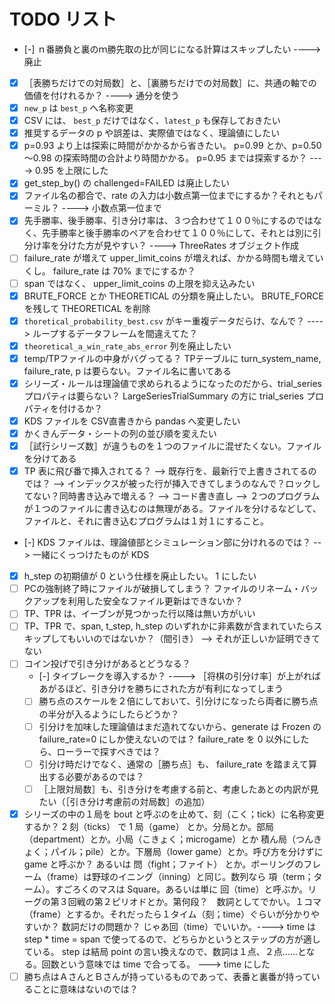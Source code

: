 # TODO リスト

* [-] ｎ番勝負と裏のｍ勝先取の比が同じになる計算はスキップしたい ----> 廃止
* [x] ［表勝ちだけでの対局数］と、［裏勝ちだけでの対局数］に、共通の軸での価値を付けれるか？ ----> 通分を使う
* [x] `new_p` は `best_p` へ名称変更
* [x] CSV には、 `best_p` だけではなく、`latest_p` も保存しておきたい
* [x] 推奨するデータの p や誤差は、実際値ではなく、理論値にしたい
* [x] p=0.93 より上は探索に時間がかかるから省きたい。 p=0.99 とか、p=0.50～0.98 の探索時間の合計より時間かかる。 p=0.95 までは探索するか？ ----> 0.95 を上限にした
* [x] get_step_by() の challenged=FAILED は廃止したい
* [x] ファイル名の都合で、rate の入力は小数点第一位までにするか？それともパーミル？ ----> 小数点第一位まで
* [x] 先手勝率、後手勝率、引き分け率は、３つ合わせて１００％にするのではなく、先手勝率と後手勝率のペアを合わせて１００％にして、それとは別に引分け率を分けた方が見やすい？ ----> ThreeRates オブジェクト作成
* [ ] failure_rate が増えて upper_limit_coins が増えれば、かかる時間も増えていくし。 failure_rate は 70% までにするか？
* [ ] span ではなく、 upper_limit_coins の上限を抑え込みたい
* [x] BRUTE_FORCE とか THEORETICAL の分類を廃止したい。 BRUTE_FORCE を残して THEORETICAL を削除
* [x] `thoretical_probability_best.csv` がキー重複データだらけ、なんで？ ----> ループするデータフレームを間違えてた？
* [x] `theoretical_a_win_rate_abs_error` 列を廃止したい
* [x] temp/TPファイルの中身がバグってる？ TPテーブルに turn_system_name, failure_rate, p は要らない。ファイル名に書いてある
* [x] シリーズ・ルールは理論値で求められるようになったのだから、trial_series プロパティは要らない？ LargeSeriesTrialSummary の方に trial_series プロパティを付けるか？
* [x] KDS ファイルを CSV直書きから pandas へ変更したい
* [x] かくきんデータ・シートの列の並び順を変えたい
* [x] ［試行シリーズ数］が違うものを１つのファイルに混ぜたくない。ファイルを分けてある
* [x] TP 表に飛び番で挿入されてる？ --> 既存行を、最新行で上書きされてるのでは？ --> インデックスが被った行が挿入できてしまうのなんで？ロックしてない？同時書き込みで増える？ --> コード書き直し --> ２つのプログラムが１つのファイルに書き込むのは無理がある。ファイルを分けるなどして、ファイルと、それに書き込むプログラムは１対１にすること。
* [-] KDS ファイルは、理論値部とシミュレーション部に分けれるのでは？ --> 一緒にくっつけたものが KDS
* [x] h_step の初期値が 0 という仕様を廃止したい。 1 にしたい 
* [ ] PCの強制終了時にファイルが破損してしまう？ ファイルのリネーム・バックアップを利用した安全なファイル更新はできないか？
* [ ] TP、TPR は、イーブンが見つかった行以降は無い方がいい
* [ ] TP、TPR で、span, t_step, h_step のいずれかに非素数が含まれていたらスキップしてもいいのではないか？（間引き） --> それが正しいか証明できてない
* [ ] コイン投げで引き分けがあるとどうなる？
    * [-] タイブレークを導入するか？ ----> ［将棋の引分け率］が上がればあがるほど、引き分けを勝ちにされた方が有利になってしまう
    * [ ] 勝ち点のスケールを２倍にしておいて、引分けになったら両者に勝ち点の半分が入るようにしたらどうか？
    * [ ] 引分けを加味した理論値はまだ造れてないから、generate は Frozen の failure_rate=0 にしか使えないのでは？ failure_rate を 0 以外にしたら、ローラーで探すべきでは？
    * [ ] 引分け時だけでなく、通常の［勝ち点］も、 failure_rate を踏まえて算出する必要があるのでは？
    * [ ] ［上限対局数］も、引き分けを考慮する前と、考慮したあとの内訳が見たい（［引き分け考慮前の対局数］の追加）
* [x] シリーズの中の１局を bout と呼ぶのを止めて、刻（こく；tick）に名称変更するか？ 2 刻（ticks） で 1 局（game） とか。分局とか。部局（department）とか。小局（こきょく；microgame）とか 積ん局（つんきょく；パイル；pile）とか。下層局（lower game）とか。呼び方を分けずに game と呼ぶか？ あるいは 問（fight；ファイト） とか。ボーリングのフレーム（frame）は野球のイニング（inning）と同じ。数列なら 項（term；ターム）。すごろくのマスは Square。あるいは単に 回（time）と呼ぶか。リーグの第３回戦の第２ピリオドとか。第何段？　数詞としてでかい。１コマ（frame）とするか。それだったら１タイム（刻；time）ぐらいが分かりやすいか？ 数詞だけの問題か？ じゃあ回（time）でいいか。----> time は step * time = span で使ってるので、どちらかというとステップの方が適している。 step は結局 point の言い換えなので、数詞は１点、２点……となる。回数という意味では time で合ってる。 ---> time にした
* [ ] 勝ち点はＡさんとＢさんが持っているものであって、表番と裏番が持っていることに意味はないのでは？
